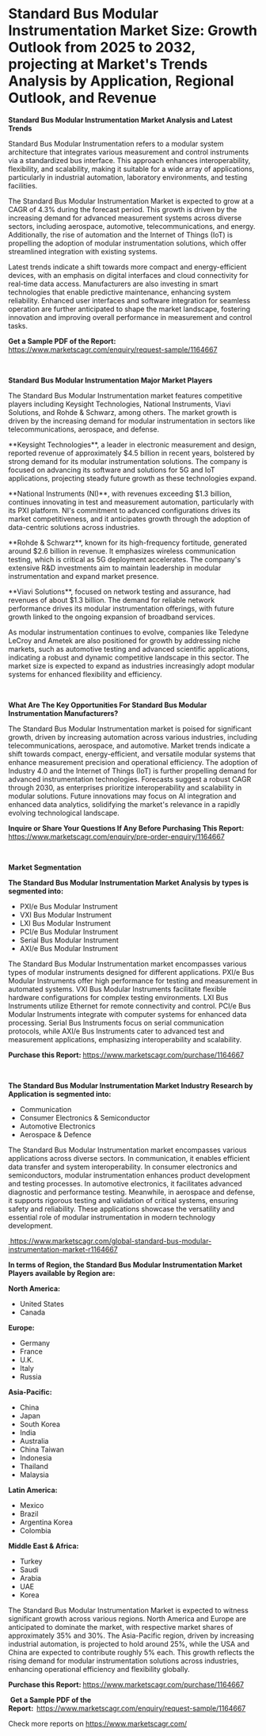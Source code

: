 <p><h1>Standard Bus Modular Instrumentation Market Size: Growth Outlook from 2025 to 2032, projecting at Market's Trends Analysis by Application, Regional Outlook, and Revenue</h1></p><p><strong>Standard Bus Modular Instrumentation Market Analysis and Latest Trends</strong></p>
<p><p>Standard Bus Modular Instrumentation refers to a modular system architecture that integrates various measurement and control instruments via a standardized bus interface. This approach enhances interoperability, flexibility, and scalability, making it suitable for a wide array of applications, particularly in industrial automation, laboratory environments, and testing facilities. </p><p>The Standard Bus Modular Instrumentation Market is expected to grow at a CAGR of 4.3% during the forecast period. This growth is driven by the increasing demand for advanced measurement systems across diverse sectors, including aerospace, automotive, telecommunications, and energy. Additionally, the rise of automation and the Internet of Things (IoT) is propelling the adoption of modular instrumentation solutions, which offer streamlined integration with existing systems.</p><p>Latest trends indicate a shift towards more compact and energy-efficient devices, with an emphasis on digital interfaces and cloud connectivity for real-time data access. Manufacturers are also investing in smart technologies that enable predictive maintenance, enhancing system reliability. Enhanced user interfaces and software integration for seamless operation are further anticipated to shape the market landscape, fostering innovation and improving overall performance in measurement and control tasks.</p></p>
<p><strong>Get a Sample PDF of the Report:&nbsp;</strong> <a href="https://www.marketscagr.com/enquiry/request-sample/1164667?utm_campaign=2115&utm_medium=2&utm_source=Github&utm_content=ia&utm_term=12022025&utm_id=standard-bus-modular-instrumentation">https://www.marketscagr.com/enquiry/request-sample/1164667</a></p>
<p>&nbsp;</p>
<p><strong>Standard Bus Modular Instrumentation Major Market Players</strong></p>
<p><p>The Standard Bus Modular Instrumentation market features competitive players including Keysight Technologies, National Instruments, Viavi Solutions, and Rohde & Schwarz, among others. The market growth is driven by the increasing demand for modular instrumentation in sectors like telecommunications, aerospace, and defense.</p><p>**Keysight Technologies**, a leader in electronic measurement and design, reported revenue of approximately $4.5 billion in recent years, bolstered by strong demand for its modular instrumentation solutions. The company is focused on advancing its software and solutions for 5G and IoT applications, projecting steady future growth as these technologies expand.</p><p>**National Instruments (NI)**, with revenues exceeding $1.3 billion, continues innovating in test and measurement automation, particularly with its PXI platform. NI's commitment to advanced configurations drives its market competitiveness, and it anticipates growth through the adoption of data-centric solutions across industries.</p><p>**Rohde & Schwarz**, known for its high-frequency fortitude, generated around $2.6 billion in revenue. It emphasizes wireless communication testing, which is critical as 5G deployment accelerates. The company's extensive R&D investments aim to maintain leadership in modular instrumentation and expand market presence.</p><p>**Viavi Solutions**, focused on network testing and assurance, had revenues of about $1.3 billion. The demand for reliable network performance drives its modular instrumentation offerings, with future growth linked to the ongoing expansion of broadband services.</p><p>As modular instrumentation continues to evolve, companies like Teledyne LeCroy and Ametek are also positioned for growth by addressing niche markets, such as automotive testing and advanced scientific applications, indicating a robust and dynamic competitive landscape in this sector. The market size is expected to expand as industries increasingly adopt modular systems for enhanced flexibility and efficiency.</p></p>
<p>&nbsp;</p>
<p><strong>What Are The Key Opportunities For Standard Bus Modular Instrumentation Manufacturers?</strong></p>
<p><p>The Standard Bus Modular Instrumentation market is poised for significant growth, driven by increasing automation across various industries, including telecommunications, aerospace, and automotive. Market trends indicate a shift towards compact, energy-efficient, and versatile modular systems that enhance measurement precision and operational efficiency. The adoption of Industry 4.0 and the Internet of Things (IoT) is further propelling demand for advanced instrumentation technologies. Forecasts suggest a robust CAGR through 2030, as enterprises prioritize interoperability and scalability in modular solutions. Future innovations may focus on AI integration and enhanced data analytics, solidifying the market's relevance in a rapidly evolving technological landscape.</p></p>
<p><strong>Inquire or Share Your Questions If Any Before Purchasing This Report:</strong> <a href="https://www.marketscagr.com/enquiry/pre-order-enquiry/1164667?utm_campaign=2115&utm_medium=2&utm_source=Github&utm_content=ia&utm_term=12022025&utm_id=standard-bus-modular-instrumentation">https://www.marketscagr.com/enquiry/pre-order-enquiry/1164667</a></p>
<p>&nbsp;</p>
<p><strong>Market Segmentation</strong></p>
<p><strong>The Standard Bus Modular Instrumentation Market Analysis by types is segmented into:</strong></p>
<p><ul><li>PXI/e Bus Modular Instrument</li><li>VXI Bus Modular Instrument</li><li>LXI Bus Modular Instrument</li><li>PCI/e Bus Modular Instrument</li><li>Serial Bus Modular Instrument</li><li>AXI/e Bus Modular Instrument</li></ul></p>
<p><p>The Standard Bus Modular Instrumentation market encompasses various types of modular instruments designed for different applications. PXI/e Bus Modular Instruments offer high performance for testing and measurement in automated systems. VXI Bus Modular Instruments facilitate flexible hardware configurations for complex testing environments. LXI Bus Instruments utilize Ethernet for remote connectivity and control. PCI/e Bus Modular Instruments integrate with computer systems for enhanced data processing. Serial Bus Instruments focus on serial communication protocols, while AXI/e Bus Instruments cater to advanced test and measurement applications, emphasizing interoperability and scalability.</p></p>
<p><strong>Purchase this Report:&nbsp;</strong><a href="https://www.marketscagr.com/purchase/1164667?utm_campaign=2115&utm_medium=2&utm_source=Github&utm_content=ia&utm_term=12022025&utm_id=standard-bus-modular-instrumentation">https://www.marketscagr.com/purchase/1164667</a></p>
<p>&nbsp;</p>
<p><strong>The Standard Bus Modular Instrumentation Market Industry Research by Application is segmented into:</strong></p>
<p><ul><li>Communication</li><li>Consumer Electronics & Semiconductor</li><li>Automotive Electronics</li><li>Aerospace & Defence</li></ul></p>
<p><p>The Standard Bus Modular Instrumentation market encompasses various applications across diverse sectors. In communication, it enables efficient data transfer and system interoperability. In consumer electronics and semiconductors, modular instrumentation enhances product development and testing processes. In automotive electronics, it facilitates advanced diagnostic and performance testing. Meanwhile, in aerospace and defense, it supports rigorous testing and validation of critical systems, ensuring safety and reliability. These applications showcase the versatility and essential role of modular instrumentation in modern technology development.</p></p>
<p><a href="https://www.marketscagr.com/global-standard-bus-modular-instrumentation-market-r1164667?utm_campaign=2115&utm_medium=2&utm_source=Github&utm_content=ia&utm_term=12022025&utm_id=standard-bus-modular-instrumentation">&nbsp;https://www.marketscagr.com/global-standard-bus-modular-instrumentation-market-r1164667</a></p>
<p><strong>In terms of Region, the Standard Bus Modular Instrumentation Market Players available by Region are:</strong></p>
<p>
    <p> <strong> North America: </strong>
        <ul>
            <li>United States</li>
            <li>Canada</li>
        </ul>
        </p> 
    <p> <strong> Europe: </strong>
        <ul>
            <li>Germany</li>
            <li>France</li>
            <li>U.K.</li>
            <li>Italy</li>
            <li>Russia</li>
        </ul>
        </p> 
    <p> <strong> Asia-Pacific: </strong>
        <ul>
            <li>China</li>
            <li>Japan</li>
            <li>South Korea</li>
            <li>India</li>
            <li>Australia</li>
            <li>China Taiwan</li>
            <li>Indonesia</li>
            <li>Thailand</li>
            <li>Malaysia</li>
        </ul>
        </p> 
    <p> <strong> Latin America: </strong>
        <ul>
            <li>Mexico</li>
            <li>Brazil</li>
            <li>Argentina Korea</li>
            <li>Colombia</li>
        </ul>
        </p> 
    <p> <strong> Middle East & Africa: </strong>
        <ul>
            <li>Turkey</li>
            <li>Saudi</li>
            <li>Arabia</li>
            <li>UAE</li>
            <li>Korea</li>
        </ul>
    </p>
    </p>
<p><p>The Standard Bus Modular Instrumentation Market is expected to witness significant growth across various regions. North America and Europe are anticipated to dominate the market, with respective market shares of approximately 35% and 30%. The Asia-Pacific region, driven by increasing industrial automation, is projected to hold around 25%, while the USA and China are expected to contribute roughly 5% each. This growth reflects the rising demand for modular instrumentation solutions across industries, enhancing operational efficiency and flexibility globally.</p></p>
<p><strong>Purchase this Report: </strong><a href="https://www.marketscagr.com/purchase/1164667?utm_campaign=2115&utm_medium=2&utm_source=Github&utm_content=ia&utm_term=12022025&utm_id=standard-bus-modular-instrumentation">https://www.marketscagr.com/purchase/1164667</a></p>
<p>&nbsp;<strong>Get a Sample PDF of the Report:&nbsp;&nbsp;</strong><a href="https://www.marketscagr.com/enquiry/request-sample/1164667?utm_campaign=2115&utm_medium=2&utm_source=Github&utm_content=ia&utm_term=12022025&utm_id=standard-bus-modular-instrumentation">https://www.marketscagr.com/enquiry/request-sample/1164667</a></p>
<p><strong></strong></p>
<p>Check more reports on <a href="https://www.marketscagr.com/?utm_campaign=2115&utm_medium=2&utm_source=Github&utm_content=ia&utm_term=12022025&utm_id=standard-bus-modular-instrumentation">https://www.marketscagr.com/</a></p>